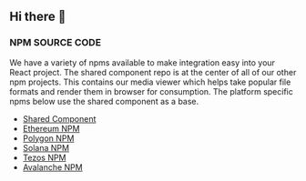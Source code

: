 ## Hi there 👋


### NPM SOURCE CODE ###
We have a variety of npms available to make integration easy into your React project. The shared component repo is at the center of all of our other npm projects.  This contains our media viewer which helps take popular file formats and render them in browser for consumption.  The platform specific npms below use the shared component as a base.

* [Shared Component](https://github.com/darkblockio/npm-shared-components)
* [Ethereum NPM](https://github.com/darkblockio/npm-eth-widget)
* [Polygon NPM](https://github.com/darkblockio/npm-matic-widget)
* [Solana NPM](https://github.com/darkblockio/npm-sol-widget)
* [Tezos NPM](https://github.com/darkblockio/npm-tez-widget)
* [Avalanche NPM](https://github.com/darkblockio/npm-avax-widget)


<!--

**Here are some ideas to get you started:**

🙋‍♀️ A short introduction - what is your organization all about?
🌈 Contribution guidelines - how can the community get involved?
👩‍💻 Useful resources - where can the community find your docs? Is there anything else the community should know?
🍿 Fun facts - what does your team eat for breakfast?
🧙 Remember, you can do mighty things with the power of [Markdown](https://docs.github.com/github/writing-on-github/getting-started-with-writing-and-formatting-on-github/basic-writing-and-formatting-syntax)
-->
